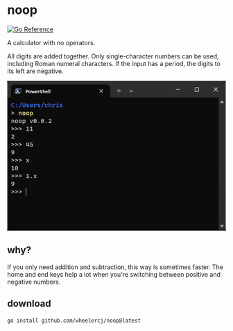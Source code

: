 # noop

[![Go Reference](https://pkg.go.dev/badge/github.com/wheelercj/noop.svg)](https://pkg.go.dev/github.com/wheelercj/noop)

A calculator with no operators.

All digits are added together. Only single-character numbers can be used, including Roman numeral characters. If the input has a period, the digits to its left are negative.

![demo](demo.png)

## why?

If you only need addition and subtraction, this way is sometimes faster. The home and end keys help a lot when you're switching between positive and negative numbers.

## download

`go install github.com/wheelercj/noop@latest`
